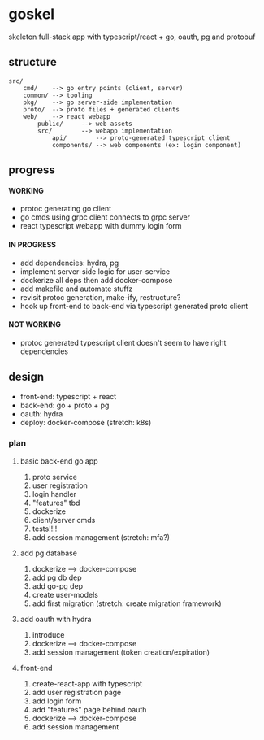# goskel
skeleton full-stack app with typescript/react + go, oauth, pg and protobuf

## structure
```
src/
    cmd/    --> go entry points (client, server)
    common/ --> tooling
    pkg/    --> go server-side implementation
    proto/  --> proto files + generated clients
    web/    --> react webapp
        public/     --> web assets
        src/        --> webapp implementation
            api/        --> proto-generated typescript client
            components/ --> web components (ex: login component)
```

## progress
#### WORKING
- protoc generating go client
- go cmds using grpc client connects to grpc server
- react typescript webapp with dummy login form

#### IN PROGRESS
- add dependencies: hydra, pg
- implement server-side logic for user-service
- dockerize all deps then add docker-compose
- add makefile and automate stuffz
- revisit protoc generation, make-ify, restructure?
- hook up front-end to back-end via typescript generated proto client

#### NOT WORKING
- protoc generated typescript client doesn't seem to have right dependencies

## design
- front-end: typescript + react
- back-end: go + proto + pg
- oauth: hydra
- deploy: docker-compose (stretch: k8s)

### plan
1. basic back-end go app
    1. proto service
    1. user registration
    1. login handler
    1. "features" tbd
    1. dockerize
    1. client/server cmds
    1. tests!!!!
    1. add session management (stretch: mfa?)

1. add pg database
    1. dockerize --> docker-compose
    1. add pg db dep
    1. add go-pg dep
    1. create user-models
    1. add first migration (stretch: create migration framework)

1. add oauth with hydra
    1. introduce
    1. dockerize --> docker-compose
    1. add session management (token creation/expiration)

1. front-end
    1. create-react-app with typescript
    1. add user registration page
    1. add login form
    1. add "features" page behind oauth
    1. dockerize --> docker-compose
    1. add session management
    